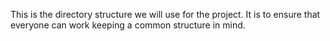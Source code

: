 This is the directory structure we will use for the project. It is to ensure that everyone can work keeping a common structure in mind.
